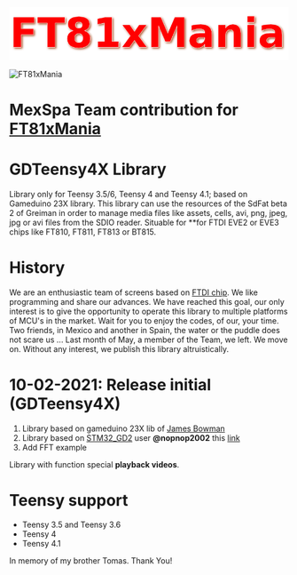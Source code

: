![FT81xMania](logo.png?raw=true "GDTeensy4X")


![FT81xMania](logo2.gif?raw=true "GDTeensy4X")

# MexSpa Team contribution for [FT81xMania](https://ft81xmania.com/comunidad/)

# GDTeensy4X Library
Library only for Teensy 3.5/6, Teensy 4 and Teensy 4.1; based on Gameduino 23X library. This library can use the resources of the SdFat beta 2 of Greiman in order to manage media files like assets, cells, avi, png, jpeg, jpg or avi files from the SDIO reader. Situable for **for FTDI EVE2 or EVE3 chips like FT810, FT811, FT813 or BT815.

# History
We are an enthusiastic team of screens based on [FTDI chip](http://www.ftdichip.com/EVE.htm). We like programming and share our advances. We have reached this goal, our only interest is to give the opportunity to operate this library to multiple platforms of MCU's in the market. Wait for you to enjoy the codes, of our, your time.
Two friends, in Mexico and another in Spain, the water or the puddle does not scare us ...
Last month of May, a member of the Team, we left. We move on.
Without any interest, we publish this library altruistically.

# 10-02-2021: Release initial (GDTeensy4X)

1. Library based on gameduino 23X lib of [James Bowman](https://github.com/jamesbowman/gd2-lib)
2. Library based on [STM32_GD2](https://github.com/nopnop2002/STM32_GD2) user **@nopnop2002** this [link](http://stm32duino.com/viewtopic.php?f=9&t=3466#p44477)
3. Add FFT example


Library with function special **playback videos**. 

# Teensy support 
    
* Teensy 3.5 and Teensy 3.6
* Teensy 4
* Teensy 4.1

In memory of my brother Tomas. Thank You!
